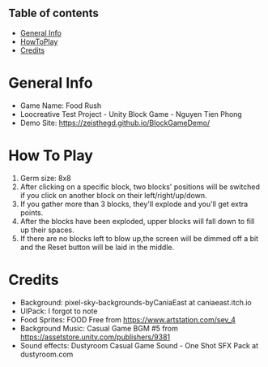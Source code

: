 ## Table of contents
* [General Info](#general-info)
* [HowToPlay](#how-top-lay)
* [Credits](#credits)

# General Info
* Game Name: Food Rush
* Loocreative Test Project - Unity Block Game - Nguyen Tien Phong
* Demo Site: https://zeisthegd.github.io/BlockGameDemo/

# How To Play
1. Germ size: 8x8
2. After clicking on a specific block, two blocks' positions will be switched if you click on another block on their left/right/up/down.
3. If you gather more than 3 blocks, they'll explode and you'll get extra points.
4. After the blocks have been exploded, upper blocks will fall down to fill up their spaces.
5. If there are no blocks left to blow up,the screen will be dimmed off a bit and  the Reset button will be laid in the middle.

# Credits
* Background: pixel-sky-backgrounds-byCaniaEast at caniaeast.itch.io
* UIPack: I forgot to note
* Food Sprites: FOOD Free from https://www.artstation.com/sev_4
* Background Music: Casual Game BGM #5 from https://assetstore.unity.com/publishers/9381
* Sound effects: Dustyroom Casual Game Sound - One Shot SFX Pack at dustyroom.com
